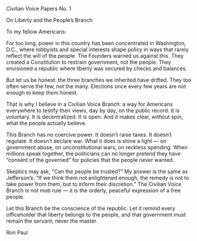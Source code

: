 Civilian Voice Papers No. 1

On Liberty and the People’s Branch

To my fellow Americans:

For too long, power in this country has been concentrated in Washington, D.C., where lobbyists and special interests shape policy in ways that rarely reflect the will of the people. The Founders warned us against this. They created a Constitution to restrain government, not the people. They envisioned a republic where liberty was secured by checks and balances.

But let us be honest: the three branches we inherited have drifted. They too often serve the few, not the many. Elections once every few years are not enough to keep them honest.

That is why I believe in a Civilian Voice Branch: a way for Americans everywhere to testify their views, day by day, on the public record. It is voluntary. It is decentralized. It is open. And it makes clear, without spin, what the people actually believe.

This Branch has no coercive power. It doesn’t raise taxes. It doesn’t regulate. It doesn’t declare war. What it does is shine a light — on government abuse, on unconstitutional wars, on reckless spending. When millions speak together, the politicians can no longer pretend they have “consent of the governed” for policies that the people never wanted.

Skeptics may ask, “Can the people be trusted?” My answer is the same as Jefferson’s: “If we think them not enlightened enough, the remedy is not to take power from them, but to inform their discretion.” The Civilian Voice Branch is not mob rule — it is the orderly, peaceful expression of a free people.

Let this Branch be the conscience of the republic. Let it remind every officeholder that liberty belongs to the people, and that government must remain the servant, never the master.

Ron Paul